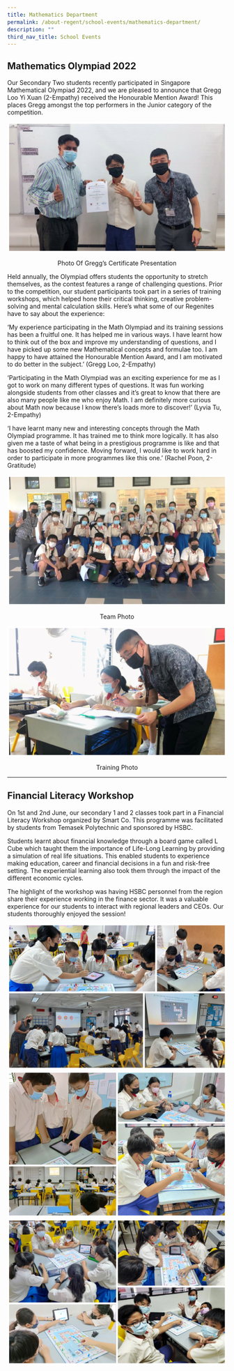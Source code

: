 ```yaml
---
title: Mathematics Department
permalink: /about-regent/school-events/mathematics-department/
description: ""
third_nav_title: School Events
---
```

## **Mathematics Olympiad 2022**

Our Secondary Two students recently participated in Singapore Mathematical Olympiad 2022, and we are pleased to announce that Gregg Loo Yi Xuan (2-Empathy) received the Honourable Mention Award! This places Gregg amongst the top performers in the Junior category of the competition.

![](/images/School%20Events/Mathematics%20Department/MathsDept-1_MathsOlympiad2022-1.jpg)
<center>Photo Of Gregg’s Certificate Presentation</center>

Held annually, the Olympiad offers students the opportunity to stretch themselves, as the contest features a range of challenging questions. Prior to the competition, our student participants took part in a series of training workshops, which helped hone their critical thinking, creative problem-solving and mental calculation skills. Here’s what some of our Regenites have to say about the experience:

‘My experience participating in the Math Olympiad and its training sessions has been a fruitful one. It has helped me in various ways. I have learnt how to think out of the box and improve my understanding of questions, and I have picked up some new Mathematical concepts and formulae too. I am happy to have attained the Honourable Mention Award, and I am motivated to do better in the subject.’ (Gregg Loo, 2-Empathy)

‘Participating in the Math Olympiad was an exciting experience for me as I got to work on many different types of questions. It was fun working alongside students from other classes and it’s great to know that there are also many people like me who enjoy Math. I am definitely more curious about Math now because I know there’s loads more to discover!’ (Lyvia Tu, 2-Empathy)

‘I have learnt many new and interesting concepts through the Math Olympiad programme. It has trained me to think more logically. It has also given me a taste of what being in a prestigious programme is like and that has boosted my confidence. Moving forward, I would like to work hard in order to participate in more programmes like this one.’ (Rachel Poon, 2-Gratitude)

![](/images/School%20Events/Mathematics%20Department/MathsDept-2_MathsOlympiad2022-2.jpg)
<center>Team Photo</center>

![](/images/School%20Events/Mathematics%20Department/MathsDept-3_MathsOlympiad2022-3.jpg)
<center>Training Photo</center>

---

## **Financial Literacy Workshop**

On 1st&nbsp;and 2nd&nbsp;June, our secondary 1 and 2 classes&nbsp;took part in a Financial Literacy Workshop organized by Smart Co. This programme was facilitated by students from Temasek Polytechnic and sponsored by HSBC.

Students learnt about financial knowledge through a board game called L Cube which&nbsp;taught them the importance of Life-Long Learning by providing a simulation of real life situations. This enabled students to experience making education, career and financial decisions in a fun and risk-free setting. The experiential learning also took them through the impact of the different economic cycles.

The highlight of the workshop was having HSBC personnel from the region share their experience working in the finance sector. It was a valuable experience for our students to interact with regional leaders and CEOs. Our students thoroughly enjoyed the session!

![](/images/School%20Events/Mathematics%20Department/MathsDept-4_FinLitWksp1.jpg)
![](/images/School%20Events/Mathematics%20Department/MathsDept-5_FinLitWksp2.jpg)
![](/images/School%20Events/Mathematics%20Department/MathsDept-6_FinLitWksp3.jpg)